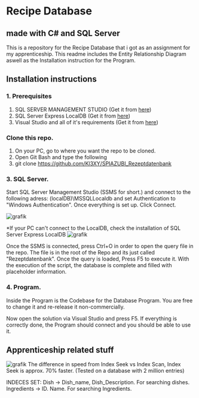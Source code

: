 # Recipe Database
## made with C# and SQL Server
This is a repository for the Recipe Database that i got as an assignment for my apprenticeship. This readme includes the Entity Relationship Diagram aswell as the Installation instruction for the Program.

## Installation instructions
### 1. Prerequisites
1. SQL SERVER MANAGEMENT STUDIO (Get it from [here]([https://pages.github.com/](https://learn.microsoft.com/de-de/sql/ssms/download-sql-server-management-studio-ssms?view=sql-server-ver16)https://learn.microsoft.com/de-de/sql/ssms/download-sql-server-management-studio-ssms?view=sql-server-ver16))
2. SQL Server Express LocalDB (Get it from [here](https://learn.microsoft.com/en-us/sql/database-engine/configure-windows/sql-server-express-localdb?view=sql-server-ver16))
3. Visual Studio and all of it's requirements (Get it from [here](https://visualstudio.microsoft.com/de/downloads/))

### Clone this repo.
1. On your PC, go to where you want the repo to be cloned.
2. Open Git Bash and type the following
3. git clone https://github.com/Kl3XY/SPIAZUBI_Rezeptdatenbank

### 3. SQL Server.
Start SQL Server Management Studio (SSMS for short.) and connect to the following adress: (localDB)\MSSQLLocaldb and set Authentication to "Windows Authentication". 
Once everything is set up. Click Connect.

![grafik](https://github.com/Kl3XY/SPIAZUBI_Rezeptdatenbank/assets/147717328/f19fd612-6008-4b17-9b39-dbc2f976acea)

*If your PC can't connect to the LocalDB, check the installation of SQL Server Express LocalDB
![grafik](https://github.com/Kl3XY/SPIAZUBI_Rezeptdatenbank/assets/147717328/f88a0a80-f23e-4d10-a587-fa373163c46e)

Once the SSMS is connected, press Ctrl+O in order to open the query file in the repo. The file is in the root of the Repo and its just called "Rezeptdatenbank".
Once the query is loaded, Press F5 to execute it.
With the execution of the script, the database is complete and filled with placeholder information.

### 4. Program.
Inside the Program is the Codebase for the Database Program. You are free to change it and re-release it non-commercially.

Now open the solution via Visual Studio and press F5. If everything is correctly done, the Program should connect and you should be able to use it.

## Apprenticeship related stuff
![grafik](https://github.com/Kl3XY/SPIAZUBI_Rezeptdatenbank/assets/147717328/689150bd-bfc6-47ab-9aab-c9b621ec873c)
The difference in speed from Index Seek vs Index Scan, Index Seek is approx. 70% faster. (Tested on a database with 2 million entries)

INDECES SET:
Dish -> Dish_name, Dish_Description. For searching dishes.
Ingredients -> ID. Name. For searching Ingredients.
